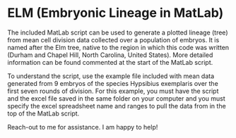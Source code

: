 # ELM (Embryonic Lineage in MatLab)
The included MatLab script can be used to generate a plotted lineage (tree) from mean cell division data collected over a population of embryos. It is named after the Elm tree, native to the region in which this code was written (Durham and Chapel Hill, North Carolina, United States).
More detailed information can be found commented at the start of the MatLab script.

To understand the script, use the example file included with mean data generated from 9 embryos of the species Hypsibius exemplaris over the first seven rounds of division.
For this example, you must have the script and the excel file saved in the same folder on your computer and you must specify the excel spreadsheet name and ranges to pull the data from in the top of the MatLab script.

Reach-out to me for assistance. I am happy to help!
